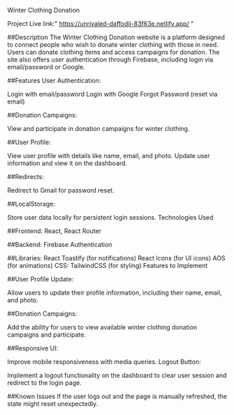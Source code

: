 Winter Clothing Donation

Project Live link:" https://unrivaled-daffodil-83f63e.netlify.app/ "

##Description
The Winter Clothing Donation website is a platform designed to connect people who wish to donate winter clothing with those in need. Users can donate clothing items and access campaigns for donation. The site also offers user authentication through Firebase, including login via email/password or Google.

##Features
User Authentication:

Login with email/password
Login with Google
Forgot Password (reset via email)

##Donation Campaigns:

View and participate in donation campaigns for winter clothing.

##User Profile:

View user profile with details like name, email, and photo.
Update user information and view it on the dashboard.

##Redirects:

Redirect to Gmail for password reset.

##LocalStorage:

Store user data locally for persistent login sessions.
Technologies Used

##Frontend: React, React Router

##Backend: Firebase Authentication

##Libraries:
React Toastify (for notifications)
React Icons (for UI icons)
AOS (for animations)
CSS: TailwindCSS (for styling)
Features to Implement

##User Profile Update:

Allow users to update their profile information, including their name, email, and photo.

##Donation Campaigns:

Add the ability for users to view available winter clothing donation campaigns and participate.

##Responsive UI:

Improve mobile responsiveness with media queries.
Logout Button:

Implement a logout functionality on the dashboard to clear user session and redirect to the login page.

##Known Issues
If the user logs out and the page is manually refreshed, the state might reset unexpectedly.
